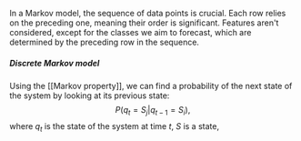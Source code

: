 In a Markov model, the sequence of data points is crucial. Each row relies on the preceding one, meaning their order is significant. Features aren't considered, except for the classes we aim to forecast, which are determined by the preceding row in the sequence.

##### Discrete Markov model
Using the [[Markov property]], we can find a probability of the next state of the system by looking at its previous state: $$P(q_t=S_j|q_{t-1}=S_i),$$ where $q_t$ is the state of the system at time $t$, $S$ is a state, 